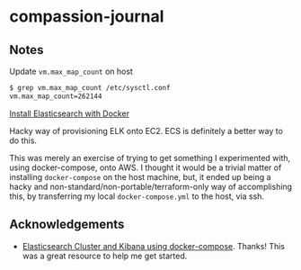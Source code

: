 # compassion-journal

## Notes

Update `vm.max_map_count` on host

```bash
$ grep vm.max_map_count /etc/sysctl.conf
vm.max_map_count=262144
```

[Install Elasticsearch with Docker](https://www.elastic.co/guide/en/elasticsearch/reference/6.5/docker.html)

Hacky way of provisioning ELK onto EC2. ECS is definitely a better way to do this.

This was merely an exercise of trying to get something I experimented with, using docker-compose, onto AWS. I thought it would be a trivial matter of installing `docker-compose` on the host machine, but, it ended up being a hacky and non-standard/non-portable/terraform-only way of accomplishing this, by transferring my local `docker-compose.yml` to the host, via ssh.

## Acknowledgements

- [Elasticsearch Cluster and Kibana using docker-compose](https://medium.com/@maxy_ermayank/elasticsearch-cluster-and-kibana-using-docker-compose-4f9c4d6c5470). Thanks! This was a great resource to help me get started.